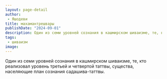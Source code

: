 ```yaml
---
layout: page-detail
author:
 - Яшодеви
title: махамантрешвары
publishDate: "2024-09-01"
description: Один из семи уровней сознания в кашмирском шиваизме, те, кто реализовал уровень третьей и четвертой таттвы, существа, населяющие план сознания садашива-таттвы.
tags:
 - шиваизм
image: 
---
```


Один из семи уровней сознания в кашмирском шиваизме, те, кто реализовал уровень третьей и четвертой таттвы, существа, населяющие план сознания садашива-таттвы.

